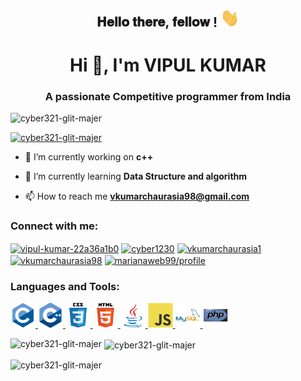 <!--
### Hi there 👋


**Cyber321-glit-majer/Cyber321-glit-majer** is a ✨ _special_ ✨ repository because its `README.md` (this file) appears on your GitHub profile.

Here are some ideas to get you started:

- 🔭 I’m currently working on C++
- 🌱 I’m currently learning Data structure and algorithm
- Hi, I am Vipul Kumar Currently I am pursuing Btech in Information technology from Cochin university of science and technology Currently I am doing competitive programming , data structure and algorithm and I also like to learn and explore in the field of emerging technology

- Contact Me
[Linkedin](https://www.linkedin.com/in/vipul-kumar-22a36a1b0/) || 
- Coding Profile 
[GeeksForGeeks]( https://auth.geeksforgeeks.org/user/marianaweb99/profile) || [LeetCode]( https://leetcode.com/vkumarchaurasia98/) || [CodeChef]( https://www.codechef.com/users/cyber1230)  || [Hackerrank](https://www.hackerrank.com/vkumarchaurasia1)  || [Hackerearth](https://www.hackerearth.com/@vipul662)
- [Resume](https://drive.google.com/file/d/1jfKzOpL0p6BoOTdE0IUcdQqqGCkdmVWW/view?usp=sharing)






![Github Banner](https://github.com/Jaydeep-Yadav/Jaydeep-Yadav/blob/main/banner.png)

<div align="center">
<h2> 𝐇𝐞𝐥𝐥𝐨 𝐭𝐡𝐞𝐫𝐞, 𝐟𝐞𝐥𝐥𝐨𝐰 <𝚍𝚎𝚟𝚎𝚕𝚘𝚙𝚎𝚛𝚜/>! <img src="https://github.com/ABSphreak/ABSphreak/blob/master/gifs/Hi.gif" width="30"></h2>
 </div>
  
<div>
<h1>About me</h1>
<p>
- 🔭 I’m currently working on C++ <br>
- 🌱 I’m currently learning Data structure and algorithm <br>
- <h3>Hi, I am Vipul Kumar Currently I am pursuing Btech in Information technology from Cochin university of science and technology Currently I am doing competitive programming , data structure and algorithm and I also like to learn and explore in the field of emerging technology</h3> <br>

</p>
</div>
<br>
<p align="center">
  
 
  <em>
    Hello, I am Vipul Kumar a <b>Final year</b> undergraduate from <a href="https://cusat.ac.in/"> <b>CUSAT Kerala</b></a>. <br>
    <!--<b>a passionate self-learner</b> <img src="https://github.com/TheDudeThatCode/TheDudeThatCode/blob/master/Assets/Developer.gif" width="30"> and a <b>Web Developer( MERN ) </b>&nbsp;<img src="https://github.com/TheDudeThatCode/TheDudeThatCode/blob/master/Assets/Designer.gif" width="36">&nbsp,<br>
 </em> 
 
  <br>
  <img src="https://media.giphy.com/media/gH3LO09IOiZIqePwv9/giphy.gif" width="50" /> <b><i align="center">Thought : "Life is full of choices…choose wisely!”</i></b> <img src="https://media.giphy.com/media/qjqUcgIyRjsl2/giphy.gif" width="50" />
</p>

<div>
  <h2> About Me <img src="https://img.icons8.com/color/48/000000/user-male-circle--v2.png" width = 30></h2>


 <img align="right" height=300  width=250 alt="Unicorn" src="https://media.giphy.com/media/3ohs4BSacFKI7A717y/giphy.gif" />



</div>  
<h2 align="left">Search me on 🔎:  <img src='https://raw.githubusercontent.com/ShahriarShafin/ShahriarShafin/main/Assets/handshake.gif' width="60" height="20"> </h2>
<p align="left">
<a href="https://www.linkedin.com/in/vipul-kumar-22a36a1b0/" target="blank">
 <img align="center" src="https://raw.githubusercontent.com/rahuldkjain/github-profile-readme-generator/master/src/images/icons/Social/linked-in-alt.svg" alt="abhi9720" height="30" width="40" /></a>
<a href="https://fb.com/1000083381157771" target="blank"><img align="center" src="https://raw.githubusercontent.com/rahuldkjain/github-profile-readme-generator/master/src/images/icons/Social/facebook.svg" alt="100008338115771" height="30" width="40" /></a>
<a href="https://instagram.com/" target="blank"><img align="center" src="https://raw.githubusercontent.com/rahuldkjain/github-profile-readme-generator/master/src/images/icons/Social/instagram.svg" alt="ishutiwari75" height="30" width="40" /></a>

<a href="https://www.hackerrank.com/vkumarchaurasia1" target="blank"><img align="center" src="https://raw.githubusercontent.com/rahuldkjain/github-profile-readme-generator/master/src/images/icons/Social/hackerrank.svg" alt="abhi9720" height="30" width="40" /></a>
<a href="https://leetcode.com/vkumarchaurasia98/" target="blank"><img align="center" src="https://raw.githubusercontent.com/rahuldkjain/github-profile-readme-generator/master/src/images/icons/Social/leet-code.svg" alt="abhi9720" height="30" width="40" /></a>
<a href="https://auth.geeksforgeeks.org/user/marianaweb99/profile" target="blank"><img align="center" src="https://raw.githubusercontent.com/rahuldkjain/github-profile-readme-generator/master/src/images/icons/Social/geeks-for-geeks.svg" alt="abhi9720" height="30" width="40" /></a>
 <a href="https://auth.geeksforgeeks.org/user/marianaweb99/profile" target="blank"><img align="center" src="https://raw.githubusercontent.com/rahuldkjain/github-profile-readme-generator/master/src/images/icons/Social/geeks-for-geeks.svg" alt="abhi9720" height="30" width="40" /></a>
 <a href="https://auth.geeksforgeeks.org/user/marianaweb99/profile" target="blank"><img align="center" src="https://raw.githubusercontent.com/rahuldkjain/github-profile-readme-generator/master/src/images/icons/Social/geeks-for-geeks.svg" alt="abhi9720" height="30" width="40" /></a>
</p>‎‎


 
 <a href="https://getbootstrap.com" target="_blank"> <img src="https://raw.githubusercontent.com/devicons/devicon/master/icons/bootstrap/bootstrap-plain-wordmark.svg" alt="bootstrap" width="40" height="40"/> </a> <a href="https://www.cprogramming.com/" target="_blank"> <img src="https://raw.githubusercontent.com/devicons/devicon/master/icons/c/c-original.svg" alt="c" width="40" height="40"/> </a> <a href="https://www.w3schools.com/css/" target="_blank"> <img src="https://raw.githubusercontent.com/devicons/devicon/master/icons/css3/css3-original-wordmark.svg" alt="css3" width="40" height="40"/> </a> <a href="https://expressjs.com" target="_blank"> <img src="https://raw.githubusercontent.com/devicons/devicon/master/icons/express/express-original-wordmark.svg" alt="express" width="40" height="40"/> </a> <a href="https://git-scm.com/" target="_blank"> <img src="https://www.vectorlogo.zone/logos/git-scm/git-scm-icon.svg" alt="git" width="40" height="40"/> </a> <a href="https://heroku.com" target="_blank"> <img src="https://www.vectorlogo.zone/logos/heroku/heroku-icon.svg" alt="heroku" width="40" height="40"/> </a> <a href="https://www.w3.org/html/" target="_blank"> <img src="https://raw.githubusercontent.com/devicons/devicon/master/icons/html5/html5-original-wordmark.svg" alt="html5" width="40" height="40"/> </a> <a href="https://www.java.com" target="_blank"> <img src="https://raw.githubusercontent.com/devicons/devicon/master/icons/java/java-original.svg" alt="java" width="40" height="40"/> </a> <a href="https://developer.mozilla.org/en-US/docs/Web/JavaScript" target="_blank"> <img src="https://raw.githubusercontent.com/devicons/devicon/master/icons/javascript/javascript-original.svg" alt="javascript" width="40" height="40"/> </a> <a href="https://www.mongodb.com/" target="_blank"> <img src="https://raw.githubusercontent.com/devicons/devicon/master/icons/mongodb/mongodb-original-wordmark.svg" alt="mongodb" width="40" height="40"/> </a> <a href="https://nodejs.org" target="_blank"> <img src="https://raw.githubusercontent.com/devicons/devicon/master/icons/nodejs/nodejs-original-wordmark.svg" alt="nodejs" width="40" height="40"/> </a> <a href="https://postman.com" target="_blank"> <img src="https://www.vectorlogo.zone/logos/getpostman/getpostman-icon.svg" alt="postman" width="40" height="40"/> </a>
 <a href="https://firebase.google.com/" target="_blank" rel="noreferrer"> <img src="https://www.vectorlogo.zone/logos/firebase/firebase-icon.svg" alt="firebase" width="40" height="40"/> </a>
 <a href="https://www.python.org" target="_blank"> <img src="https://raw.githubusercontent.com/devicons/devicon/master/icons/python/python-original.svg" alt="python" width="40" height="40"/> </a> <a href="https://reactjs.org/" target="_blank"> <img src="https://raw.githubusercontent.com/devicons/devicon/master/icons/react/react-original-wordmark.svg" alt="react" width="40" height="40"/> </a> <a href="https://www.selenium.dev" target="_blank"> <img src="https://raw.githubusercontent.com/detain/svg-logos/780f25886640cef088af994181646db2f6b1a3f8/svg/selenium-logo.svg" alt="selenium" width="40" height="40"/> </a> </p>





<br>
<br>
<br>

  <br>
  
  
  
  <div align="center" >
  <h3>
   👩‍🚀🚀 Thank You for giving the time 😄 to view my GitHub  Profile 👩‍🚀 🚀
   
   ![](https://komarev.com/ghpvc/?username=Cyber321-glit-majer)
  <h3/>
 
</div>


-->
<div align="center">
<h2> 𝐇𝐞𝐥𝐥𝐨 𝐭𝐡𝐞𝐫𝐞, 𝐟𝐞𝐥𝐥𝐨𝐰 <Coders/>! <img src="https://github.com/ABSphreak/ABSphreak/blob/master/gifs/Hi.gif" width="30"></h2>
 </div>
 <h1 align="center">Hi 👋, I'm VIPUL KUMAR</h1>
<h3 align="center">A passionate Competitive programmer from India</h3>


<p align="left"> <img src="https://komarev.com/ghpvc/?username=cyber321-glit-majer&label=Profile%20views&color=0e75b6&style=flat" alt="cyber321-glit-majer" /> </p>

<p align="left"> <a href="https://github.com/ryo-ma/github-profile-trophy"><img src="https://github-profile-trophy.vercel.app/?username=cyber321-glit-majer"&theme=onedark alt="cyber321-glit-majer" /></a> </p>

- 🔭 I’m currently working on **c++**

- 🌱 I’m currently learning **Data Structure and algorithm**

- 📫 How to reach me **vkumarchaurasia98@gmail.com**

<h3 align="left">Connect with me:</h3>
<p align="left">
<a href="https://linkedin.com/in/vipul-kumar-22a36a1b0" target="blank"><img align="center" src="https://raw.githubusercontent.com/rahuldkjain/github-profile-readme-generator/master/src/images/icons/Social/linked-in-alt.svg" alt="vipul-kumar-22a36a1b0" height="30" width="40" /></a>
<a href="https://www.codechef.com/users/cyber1230" target="blank"><img align="center" src="https://cdn.jsdelivr.net/npm/simple-icons@3.1.0/icons/codechef.svg" alt="cyber1230" height="30" width="40" /></a>
<a href="https://www.hackerrank.com/vkumarchaurasia1" target="blank"><img align="center" src="https://raw.githubusercontent.com/rahuldkjain/github-profile-readme-generator/master/src/images/icons/Social/hackerrank.svg" alt="vkumarchaurasia1" height="30" width="40" /></a>
<a href="https://www.leetcode.com/vkumarchaurasia98" target="blank"><img align="center" src="https://raw.githubusercontent.com/rahuldkjain/github-profile-readme-generator/master/src/images/icons/Social/leet-code.svg" alt="vkumarchaurasia98" height="30" width="40" /></a>
<a href="https://auth.geeksforgeeks.org/user/marianaweb99/profile" target="blank"><img align="center" src="https://raw.githubusercontent.com/rahuldkjain/github-profile-readme-generator/master/src/images/icons/Social/geeks-for-geeks.svg" alt="marianaweb99/profile" height="30" width="40" /></a>
</p>

<h3 align="left">Languages and Tools:</h3>
<p align="left"> <a href="https://www.cprogramming.com/" target="_blank" rel="noreferrer"> <img src="https://raw.githubusercontent.com/devicons/devicon/master/icons/c/c-original.svg" alt="c" width="40" height="40"/> </a> <a href="https://www.w3schools.com/cpp/" target="_blank" rel="noreferrer"> <img src="https://raw.githubusercontent.com/devicons/devicon/master/icons/cplusplus/cplusplus-original.svg" alt="cplusplus" width="40" height="40"/> </a> <a href="https://www.w3schools.com/css/" target="_blank" rel="noreferrer"> <img src="https://raw.githubusercontent.com/devicons/devicon/master/icons/css3/css3-original-wordmark.svg" alt="css3" width="40" height="40"/> </a> <a href="https://www.w3.org/html/" target="_blank" rel="noreferrer"> <img src="https://raw.githubusercontent.com/devicons/devicon/master/icons/html5/html5-original-wordmark.svg" alt="html5" width="40" height="40"/> </a> <a href="https://www.java.com" target="_blank" rel="noreferrer"> <img src="https://raw.githubusercontent.com/devicons/devicon/master/icons/java/java-original.svg" alt="java" width="40" height="40"/> </a> <a href="https://developer.mozilla.org/en-US/docs/Web/JavaScript" target="_blank" rel="noreferrer"> <img src="https://raw.githubusercontent.com/devicons/devicon/master/icons/javascript/javascript-original.svg" alt="javascript" width="40" height="40"/> </a> <a href="https://www.mysql.com/" target="_blank" rel="noreferrer"> <img src="https://raw.githubusercontent.com/devicons/devicon/master/icons/mysql/mysql-original-wordmark.svg" alt="mysql" width="40" height="40"/> </a> <a href="https://www.php.net" target="_blank" rel="noreferrer"> <img src="https://raw.githubusercontent.com/devicons/devicon/master/icons/php/php-original.svg" alt="php" width="40" height="40"/> </a> </p>

<p><img align="left" src="https://github-readme-stats.vercel.app/api/top-langs?username=cyber321-glit-majer&show_icons=true&locale=en&layout=compact" alt="cyber321-glit-majer" /></p>

<p>&nbsp;<img align="center" src="https://github-readme-stats.vercel.app/api?username=cyber321-glit-majer&show_icons=true&locale=en" alt="cyber321-glit-majer" /></p>

<p><img align="center" src="https://github-readme-streak-stats.herokuapp.com/?user=cyber321-glit-majer&" alt="cyber321-glit-majer" /></p>


 

